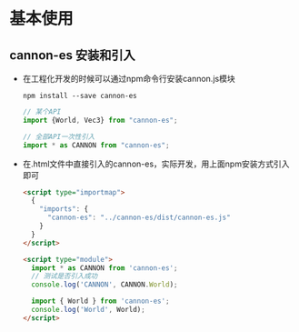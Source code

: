 # 基本使用

## cannon-es 安装和引入

+ 在工程化开发的时候可以通过npm命令行安装cannon.js模块

  ```shell
  npm install --save cannon-es
  ```

  ```js
  // 某个API
  import {World, Vec3} from "cannon-es";

  // 全部API一次性引入
  import * as CANNON from "cannon-es";
  ```

+ 在.html文件中直接引入的cannon-es，实际开发，用上面npm安装方式引入即可

  ```html
  <script type="importmap">
    {
      "imports": {
        "cannon-es": "../cannon-es/dist/cannon-es.js"
      }
    }
  </script>

  <script type="module">
    import * as CANNON from 'cannon-es';
    // 测试是否引入成功
    console.log('CANNON', CANNON.World);

    import { World } from 'cannon-es';
    console.log('World', World);
  </script>
  ```

